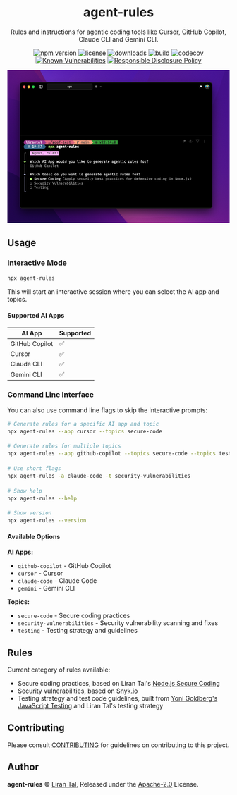<!-- markdownlint-disable -->

<p align="center"><h1 align="center">
  agent-rules
</h1>

<p align="center">
  Rules and instructions for agentic coding tools like Cursor, GitHub Copilot, Claude CLI and Gemini CLI.
</p>

<p align="center">
  <a href="https://www.npmjs.org/package/agent-rules"><img src="https://badgen.net/npm/v/agent-rules" alt="npm version"/></a>
  <a href="https://www.npmjs.org/package/agent-rules"><img src="https://badgen.net/npm/license/agent-rules" alt="license"/></a>
  <a href="https://www.npmjs.org/package/agent-rules"><img src="https://badgen.net/npm/dt/agent-rules" alt="downloads"/></a>
  <a href="https://github.com/lirantal/agent-rules/actions?workflow=CI"><img src="https://github.com/lirantal/agent-rules/workflows/CI/badge.svg" alt="build"/></a>
  <a href="https://codecov.io/gh/lirantal/agent-rules"><img src="https://badgen.net/codecov/c/github/lirantal/agent-rules" alt="codecov"/></a>
  <a href="https://snyk.io/test/github/lirantal/agent-rules"><img src="https://snyk.io/test/github/lirantal/agent-rules/badge.svg" alt="Known Vulnerabilities"/></a>
  <a href="./SECURITY.md"><img src="https://img.shields.io/badge/Security-Responsible%20Disclosure-yellow.svg" alt="Responsible Disclosure Policy" /></a>
</p>

<div align="center">
  <img src="https://github.com/lirantal/agent-rules/blob/main/.github/agent-rules-1.png?raw=true" alt="agent-rules logo"/>
</div>

## Usage

### Interactive Mode

```bash
npx agent-rules
```

This will start an interactive session where you can select the AI app and topics.

#### Supported AI Apps

| AI App | Supported |
|--------|-----------|
| GitHub Copilot | ✅ |
| Cursor | ✅ |
| Claude CLI | ✅ |
| Gemini CLI | ✅ |

### Command Line Interface

You can also use command line flags to skip the interactive prompts:

```bash
# Generate rules for a specific AI app and topic
npx agent-rules --app cursor --topics secure-code

# Generate rules for multiple topics
npx agent-rules --app github-copilot --topics secure-code --topics testing

# Use short flags
npx agent-rules -a claude-code -t security-vulnerabilities

# Show help
npx agent-rules --help

# Show version
npx agent-rules --version
```

#### Available Options

**AI Apps:**
- `github-copilot` - GitHub Copilot
- `cursor` - Cursor
- `claude-code` - Claude Code
- `gemini` - Gemini CLI

**Topics:**
- `secure-code` - Secure coding practices
- `security-vulnerabilities` - Security vulnerability scanning and fixes
- `testing` - Testing strategy and guidelines

## Rules

Current category of rules available:

- Secure coding practices, based on Liran Tal's [Node.js Secure Coding](https://www.nodejs-security.com/)
- Security vulnerabilities, based on [Snyk.io](https://snyk.io/)
- Testing strategy and test code guidelines, built from [Yoni Goldberg's JavaScript Testing](https://github.com/goldbergyoni/javascript-testing-best-practices) and Liran Tal's testing strategy

## Contributing

Please consult [CONTRIBUTING](./.github/CONTRIBUTING.md) for guidelines on contributing to this project.

## Author

**agent-rules** © [Liran Tal](https://github.com/lirantal), Released under the [Apache-2.0](./LICENSE) License.